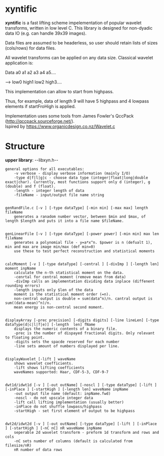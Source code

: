 # xyntific
**xyntific** is a fast lifting scheme impelementation of popular wavelet transforms, written in low level C. This library is designed for non-dyadic data IO (e.g. can handle 39x39 images).

Data files are assumed to be headerless, so user should retain lists of sizes (cols/rows) for data files. 

All wavelet transforms can be applied on any data size. Classical wavelet application is:

Data a0 a1 a2 a3 a4 a5....

--> low0 high1 low2 high3....

This implementation can allow to start from highpass.

Thus, for example, data of length 9 will have 5 highpass and 4 lowpass elements if startFroHigh is applied.

Implementation uses some tools from James Fowler's QccPack (http://qccpack.sourceforge.net/).  
Ispired by https://www.organicdesign.co.nz/Wavelet.c

# Structure
**upper library**: --libxyn.h--

    general options for all executables:  
        -v verbose - display verbose information (mainly I/O)
        -type d|f|l|g|c - choose data type (integer|float|long|double exact|char). Currently, most functions support only d (integer), g (double) and f (float).  
        -length - integer length of data
        -fileName - input/output file name string  


    genRandFile.c [-v ] [-type dataType] [-min min] [-max max] length fileName  
        generates a ranadom number vector, between $min and $max, of length $length and puts it into a file name $fileName.  


    genLinearFile [-v ] [-type dataType] [-power power] [-min min] max len fileName  
        generates a polynomial file - y=a*x^n. $power is n (defualt 1), min and max are image min/max (def min=0)
        use these to test perfect reconstruction and statistical moments


    calcMoment [-v ] [-type dataType] [-central ] [-divImp ] [-length len] moment inpName  
        calculate the n-th statistical moment on the data.  
        -cenrtal for central moment (remove mean from data)  
        -divImp calls an implementation dividing data inplace (diffenent rounding errors)  
        -length inputs only $len of the data  
        moment is the statistical moment order (=n).  
        non-central output is double = sum(data^n)/n. cantral output is sum((data-mean)^n)/n.  
        mean energy is non-central second moment.  


    displayArray [-prec precision] [-digits digits] [-line lineLen] [-type  dataType(d|c|l|f|e)] [-length  len] fName
        displays the numeric contents of a binary file. 
        -prec is the number of dispayed fractional digits. Only relevant to floating point.
        -digits sets the spacde reserved for each number
        -line sets amount of numbers displayed per line.


    displayWavelet [-lift ] waveName
        shows wavelet coefficients.
        -lift shows lifting coefficients
        waveNames supported: Haar, CDF-5-3, CDF-9-7


    dwt1d/idwt1d [-v ] [-out outName] [-noscl ] [-type dataType] [-lift ] [-inPlace ] [-startHigh ] [-length len] waveName inpName
        -out output file name (default: inpName.fwd)
        -noscl - do not upscale integer data
        -lift call lifting implementation (usually better)
        -inPlace do not shuffle lowpass/highpass
        -startHigh - set first element of output to be highpass


    dwt2d/idwt2d [-v ] [-out outName] [-type dataType] [-lift ] [-inPlace ] [-startHigh ] [-nC nC] nR waveName inpName
        seperable 2d wavelet transform - preform 1d transform and rows and cols
        -nC sets number of columns (default is calculated from filesize/nR)
        nR number of data rows


